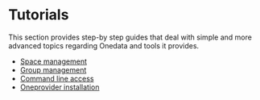 
# Tutorials
This section provides step-by step guides that deal with simple and more advanced topics regarding Onedata and tools it provides.

* [Space management](screencast_space_management.md)
* [Group management](screencast_group_management.md)
* [Command line access](screencast_oneclient_remote.md)
* [Oneprovider installation](screencast_oneprovider_single.md)
